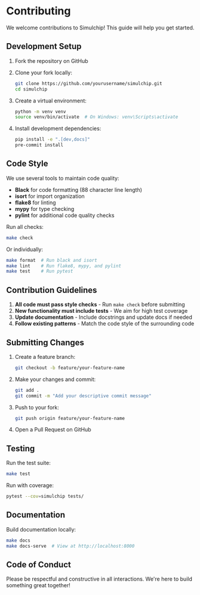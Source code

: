 # Contributing

We welcome contributions to Simulchip! This guide will help you get started.

## Development Setup

1. Fork the repository on GitHub
2. Clone your fork locally:

   ```bash
   git clone https://github.com/yourusername/simulchip.git
   cd simulchip
   ```

3. Create a virtual environment:

   ```bash
   python -m venv venv
   source venv/bin/activate  # On Windows: venv\Scripts\activate
   ```

4. Install development dependencies:

   ```bash
   pip install -e ".[dev,docs]"
   pre-commit install
   ```

## Code Style

We use several tools to maintain code quality:

- **Black** for code formatting (88 character line length)
- **isort** for import organization
- **flake8** for linting
- **mypy** for type checking
- **pylint** for additional code quality checks

Run all checks:

```bash
make check
```

Or individually:

```bash
make format  # Run black and isort
make lint    # Run flake8, mypy, and pylint
make test    # Run pytest
```

## Contribution Guidelines

1. **All code must pass style checks** - Run `make check` before submitting
2. **New functionality must include tests** - We aim for high test coverage
3. **Update documentation** - Include docstrings and update docs if needed
4. **Follow existing patterns** - Match the code style of the surrounding code

## Submitting Changes

1. Create a feature branch:

   ```bash
   git checkout -b feature/your-feature-name
   ```

2. Make your changes and commit:

   ```bash
   git add .
   git commit -m "Add your descriptive commit message"
   ```

3. Push to your fork:

   ```bash
   git push origin feature/your-feature-name
   ```

4. Open a Pull Request on GitHub

## Testing

Run the test suite:

```bash
make test
```

Run with coverage:

```bash
pytest --cov=simulchip tests/
```

## Documentation

Build documentation locally:

```bash
make docs
make docs-serve  # View at http://localhost:8000
```

## Code of Conduct

Please be respectful and constructive in all interactions. We're here to build something great together!
